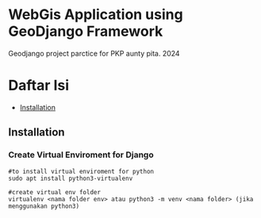 # WebGis Application using GeoDjango Framework 

Geodjango project parctice for PKP aunty pita. 2024

# Daftar Isi
- [Installation](#installation)

## Installation

### Create Virtual Enviroment for Django
 ```terminal
 #to install virtual enviroment for python
 sudo apt install python3-virtualenv

 #create virtual env folder
 virtualenv <nama folder env> atau python3 -m venv <nama folder> (jika menggunakan python3)




